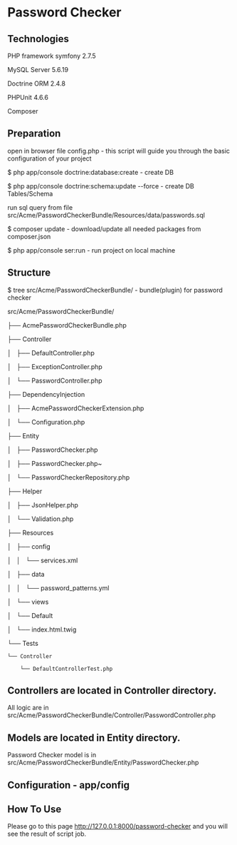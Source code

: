Password Checker
==============

Technologies
-----------------

PHP framework symfony 2.7.5

MySQL Server 5.6.19

Doctrine ORM 2.4.8

PHPUnit 4.6.6

Composer

Preparation
-----------------

open in browser file config.php - this script will guide you through the basic configuration of your project

$ php app/console doctrine:database:create - create DB

$ php app/console doctrine:schema:update --force  - create DB Tables/Schema

run sql query from file src/Acme/PasswordCheckerBundle/Resources/data/passwords.sql

$ composer update - download/update all needed packages from composer.json

$ php app/console ser:run - run project on local machine


Structure
-----------------

$ tree src/Acme/PasswordCheckerBundle/ - bundle(plugin) for password checker

src/Acme/PasswordCheckerBundle/

├── AcmePasswordCheckerBundle.php

├── Controller

│   ├── DefaultController.php

│   ├── ExceptionController.php

│   └── PasswordController.php

├── DependencyInjection

│   ├── AcmePasswordCheckerExtension.php

│   └── Configuration.php

├── Entity

│   ├── PasswordChecker.php

│   ├── PasswordChecker.php~

│   └── PasswordCheckerRepository.php

├── Helper

│   ├── JsonHelper.php

│   └── Validation.php

├── Resources

│   ├── config

│   │   └── services.xml

│   ├── data

│   │   └── password_patterns.yml

│   └── views

│       └── Default

│           └── index.html.twig

└── Tests

    └── Controller

        └── DefaultControllerTest.php

Controllers are located in  Controller directory.
-----------------

All logic are in src/Acme/PasswordCheckerBundle/Controller/PasswordController.php

Models are located in Entity directory.
-----------------

Password Checker model is in src/Acme/PasswordCheckerBundle/Entity/PasswordChecker.php

Configuration - app/config
-----------------

How To Use
-----------------

Please go to this page http://127.0.0.1:8000/password-checker and you will see the result of script job.

